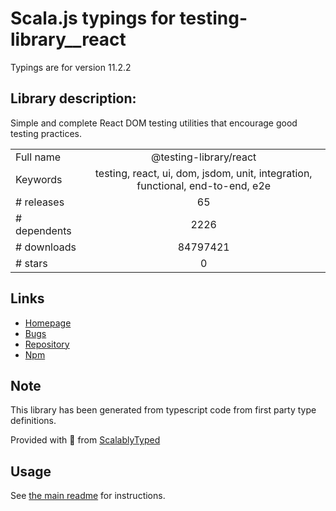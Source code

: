 
# Scala.js typings for testing-library__react

Typings are for version 11.2.2

## Library description:
Simple and complete React DOM testing utilities that encourage good testing practices.

|                    |                 |
| ------------------ | :-------------: |
| Full name          | @testing-library/react |
| Keywords           | testing, react, ui, dom, jsdom, unit, integration, functional, end-to-end, e2e |
| # releases         | 65 |
| # dependents       | 2226 |
| # downloads        | 84797421 |
| # stars            | 0 |

## Links
- [Homepage](https://github.com/testing-library/react-testing-library#readme)
- [Bugs](https://github.com/testing-library/react-testing-library/issues)
- [Repository](https://github.com/testing-library/react-testing-library)
- [Npm](https://www.npmjs.com/package/%40testing-library%2Freact)
    


## Note
This library has been generated from typescript code from first party type definitions.

Provided with :purple_heart: from [ScalablyTyped](https://github.com/oyvindberg/ScalablyTyped)

## Usage
See [the main readme](../../readme.md) for instructions.


